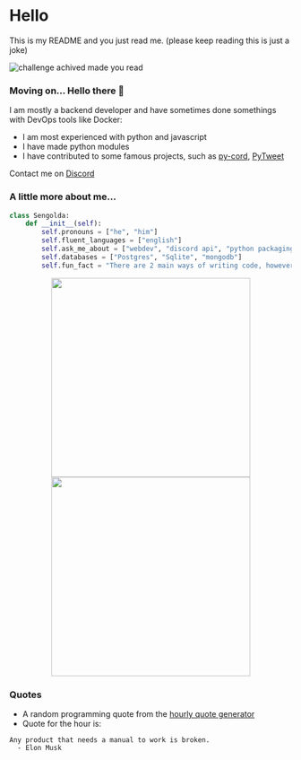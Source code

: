 # Hello

This is my README and you just read me. (please keep reading this is just a joke)

![challenge achived made you read](https://i.imgur.com/LCJE6Nq.png)


### Moving on... Hello there 👋

I am mostly a backend developer and have sometimes done somethings with DevOps tools like Docker:
  - I am most experienced with python and javascript
  - I have made python modules
  - I have contributed to some famous projects, such as [py-cord](https://github.com/Pycord-Development/pycord/pulls?q=is%3Apr+author%3ASengolda+), [PyTweet](https://github.com/PyTweet/PyTweet/pulls?q=is%3Apr+author%3ASengolda)

Contact me on [Discord](https://discord.com/users/739443421202087966)

### A little more about me...

```py
class Sengolda:
    def __init__(self):
        self.pronouns = ["he", "him"]
        self.fluent_languages = ["english"]
        self.ask_me_about = ["webdev", "discord api", "python packaging"]
        self.databases = ["Postgres", "Sqlite", "mongodb"]
        self.fun_fact = "There are 2 main ways of writing code, however the way to write error-free code is the 3rd way"
```


<p align='center'>
    <a href="#"><img src="https://github-readme-stats.vercel.app/api?username=Sengolda&show_icons=true&count_private=true&theme=dark&line_height=31.5" width="355"></a>
    <a href="#"><img src="https://github-readme-stats.vercel.app/api/top-langs/?username=Sengolda&layout=compact&theme=dark&hide=HTML,CSS,Jupyter%20notebook" width="355"></a>
</p>  



### Quotes
- A random programming quote from the [hourly quote generator](auto_update.py) 
- Quote for the hour is:

```
Any product that needs a manual to work is broken.
  - Elon Musk
```
